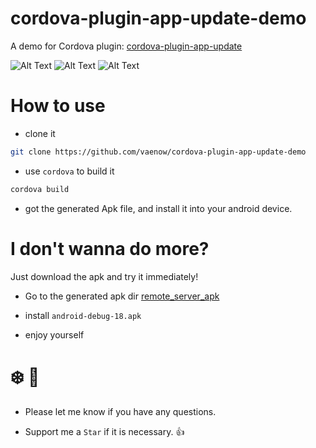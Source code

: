 # cordova-plugin-app-update-demo
A demo for Cordova plugin: [cordova-plugin-app-update](https://github.com/vaenow/cordova-plugin-app-update)

![Alt Text](https://raw.githubusercontent.com/vaenow/cordova-plugin-app-update-demo/master/imgs/%E5%B1%8F%E5%B9%95%E5%BF%AB%E7%85%A7%202016-07-13%20%E4%B8%8B%E5%8D%8811.49.54.png)
![Alt Text](https://raw.githubusercontent.com/vaenow/cordova-plugin-app-update-demo/master/imgs/%E5%B1%8F%E5%B9%95%E5%BF%AB%E7%85%A7%202016-07-13%20%E4%B8%8B%E5%8D%8811.51.48.png)
![Alt Text](https://raw.githubusercontent.com/vaenow/cordova-plugin-app-update-demo/master/imgs/%E5%B1%8F%E5%B9%95%E5%BF%AB%E7%85%A7%202016-07-14%20%E4%B8%8A%E5%8D%8812.15.44.png)


# How to use

* clone it

```bash 
git clone https://github.com/vaenow/cordova-plugin-app-update-demo
```

* use `cordova` to build it

```bash
cordova build
```

* got the generated Apk file, and install it into your android device.


# I don't wanna do more?
Just download the apk and try it immediately!

* Go to the generated apk dir [remote_server_apk](https://github.com/vaenow/cordova-plugin-app-update-demo/tree/master/remote_server_apk)

* install `android-debug-18.apk`

* enjoy yourself

# :snowflake: :beers:

* Please let me know if you have any questions.

* Support me a `Star` if it is necessary.  :+1:

